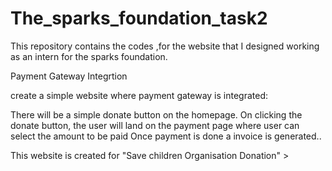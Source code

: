 # The_sparks_foundation_task2
This repository contains the codes ,for the website that I designed working as an intern for the sparks foundation.

Payment Gateway Integrtion

create a simple website where payment gateway is integrated:


There will be a simple donate button on the homepage. On clicking the donate button, the user will land on the payment page where user can select the amount to be paid 
Once payment is done a invoice is generated..


This website is created for "Save children Organisation Donation" > 
